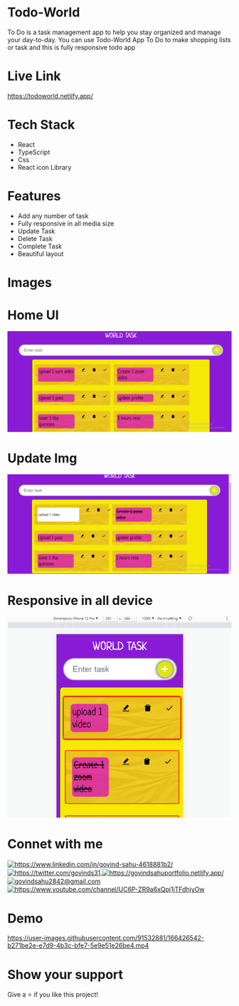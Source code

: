 # Todo-World
To Do is a task management app to help you stay organized and manage your day-to-day. You can use Todo-World App  To Do to make shopping lists or task and this is fully responsive todo app 

# Live Link 
<a href="https://todoworld.netlify.app/"></a>
https://todoworld.netlify.app/

# Tech Stack 
- React 
- TypeScript
- Css 
- React icon Library


# Features
 - Add any number of  task
 - Fully responsive in all media size
 - Update Task 
 - Delete Task 
 - Complete Task 
- Beautiful layout 


# Images 

# Home UI
<img src="https://github.com/sgovind158/Todo-World/blob/main/readmeImg/Screenshot%202022-10-05%20150704.png?raw=true">

# Update Img
<img src="https://github.com/sgovind158/Todo-World/blob/main/readmeImg/updateImg.png?raw=true">

# Responsive in all device
<img src="https://github.com/sgovind158/Todo-World/blob/main/readmeImg/responsive1Img.png?raw=true">


# Connet with me 
<p align="left">
    <a href="https://www.linkedin.com/in/govind-sahu-4618881b2/">
        <img align="center" src="https://img.shields.io/badge/LinkedIn-0077B5?style=for-the-badge&logo=linkedin&logoColor=white" alt="https://www.linkedin.com/in/govind-sahu-4618881b2/" />
    </a>
    <a href="https://twitter.com/govinds31">
        <img align="center" src="https://img.shields.io/badge/Twitter-1DA1F2?style=for-the-badge&logo=twitter&logoColor=white" alt="https://twitter.com/govinds31" />
    </a>
    <a href="https://govindsahuportfolio.netlify.app/">
        <img align="center" src="https://img.shields.io/badge/Portfolio-18A303?style=for-the-badge&logo=ionic&logoColor=white" alt="https://govindsahuportfolio.netlify.app/" />
    </a>
    <a title="govindsahu2842@gmail.com" href="mailto:govindsahu2842@gmail.com">
        <img align="center" src="https://img.shields.io/badge/Gmail-D14836?style=for-the-badge&logo=gmail&logoColor=white" alt="govindsahu2842@gmail.com" />
    </a>
     <a href="https://www.youtube.com/channel/UC6P-ZR9a6xQpj1jTFdhjyOw">
        <img align="center" src="https://img.shields.io/badge/Youtube-D14836?style=for-the-badge&logo=youtube&logoColor=white" alt="https://www.youtube.com/channel/UC6P-ZR9a6xQpj1jTFdhjyOw" />
    </a>

   
</p>


# Demo
https://user-images.githubusercontent.com/91532881/166426542-b271be2e-e7d9-4b3c-bfe7-5e9e51e26be4.mp4

# Show your support 
Give a ⭐️ if you like this project!


